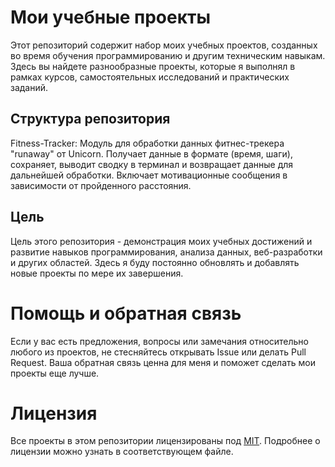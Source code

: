 # Мои учебные проекты

Этот репозиторий содержит набор моих учебных проектов, созданных во время обучения программированию и другим техническим навыкам. 
Здесь вы найдете разнообразные проекты, которые я выполнял в рамках курсов, самостоятельных исследований и практических заданий.

## Структура репозитория

Fitness-Tracker: Модуль для обработки данных фитнес-трекера "runaway" от Unicorn. Получает данные в формате (время, шаги), сохраняет, выводит сводку в терминал и возвращает данные для дальнейшей обработки. Включает мотивационные сообщения в зависимости от пройденного расстояния.

## Цель
Цель этого репозитория - демонстрация моих учебных достижений и развитие навыков программирования, анализа данных, веб-разработки и других областей. 
Здесь я буду постоянно обновлять и добавлять новые проекты по мере их завершения.

# Помощь и обратная связь
Если у вас есть предложения, вопросы или замечания относительно любого из проектов, не стесняйтесь открывать Issue или делать Pull Request. Ваша обратная связь ценна для меня и поможет сделать мои проекты еще лучше.

# Лицензия
Все проекты в этом репозитории лицензированы под [MIT](./LICENSE.txt). 
Подробнее о лицензии можно узнать в соответствующем файле.
